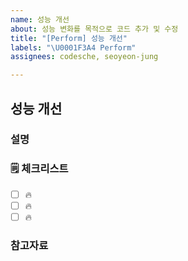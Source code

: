 ```yaml
---
name: 성능 개선
about: 성능 변화를 목적으로 코드 추가 및 수정
title: "[Perform] 성능 개선"
labels: "\U0001F3A4 Perform"
assignees: codesche, seoyeon-jung

---
```


## 성능 개선

### 설명

<!-- 간단한 설명을 작성합니다. -->

### 🗒 체크리스트

- [ ] 🔥
- [ ] 🔥
- [ ] 🔥

### 참고자료

<!-- 참고할 정보나 링크를 작성합니다. -->

